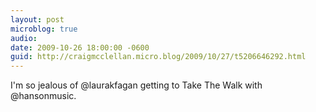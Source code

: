 ```yaml
---
layout: post
microblog: true
audio: 
date: 2009-10-26 18:00:00 -0600
guid: http://craigmcclellan.micro.blog/2009/10/27/t5206646292.html
---
```

I'm so jealous of @laurakfagan getting to Take The Walk with @hansonmusic.
